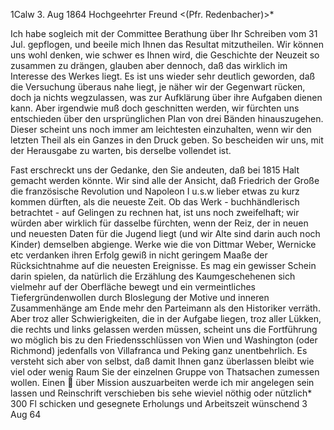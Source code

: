  1Calw 3. Aug 1864
Hochgeehrter Freund <(Pfr. Redenbacher)>*

Ich habe sogleich mit der Committee Berathung über Ihr Schreiben vom 31 Jul. gepflogen, und beeile mich Ihnen das Resultat mitzutheilen. 
Wir können uns wohl denken, wie schwer es Ihnen wird, die Geschichte der Neuzeit so zusammen zu drängen, glauben aber dennoch, daß das wirklich im Interesse des Werkes liegt. Es ist uns wieder sehr deutlich geworden, daß die Versuchung überaus nahe liegt, je näher wir der Gegenwart rücken, doch ja nichts wegzulassen, was zur Aufklärung über ihre Aufgaben dienen kann. Aber irgendwie muß doch geschnitten werden, wir fürchten uns entschieden über den ursprünglichen Plan von drei Bänden hinauszugehen. Dieser scheint uns noch immer am leichtesten einzuhalten, wenn wir den letzten Theil als ein Ganzes in den Druck geben. So bescheiden wir uns, mit der Herausgabe zu warten, bis derselbe vollendet ist.

Fast erschreckt uns der Gedanke, den Sie andeuten, daß bei 1815 Halt gemacht werden könnte. Wir sind alle der Ansicht, daß Friedrich der Große die französische Revolution und Napoleon I u.s.w lieber etwas zu kurz kommen dürften, als die neueste Zeit. Ob das Werk - buchhändlerisch betrachtet - auf Gelingen zu rechnen hat, ist uns noch zweifelhaft; wir würden aber wirklich für dasselbe fürchten, wenn der Reiz, der in neuen und neuesten Daten für die Jugend liegt (und wir Alte sind darin auch noch Kinder) demselben abgienge. Werke wie die von Dittmar Weber, Wernicke etc verdanken ihren Erfolg gewiß in nicht geringem Maaße der Rücksichtnahme auf die neuesten Ereignisse. Es mag ein gewisser Schein darin spielen, da natürlich die Erzählung des Kaumgeschehenen sich vielmehr auf der Oberfläche bewegt und ein vermeintliches Tiefergründenwollen durch Bloslegung der Motive und inneren Zusammenhänge am Ende mehr den Parteimann als den Historiker verräth. Aber troz aller Schwierigkeiten, die in der Aufgabe liegen, troz aller Lükken, die rechts und links gelassen werden müssen, scheint uns die Fortführung wo möglich bis zu den Friedensschlüssen von Wien und Washington (oder Richmond) jedenfalls von Villafranca und Peking ganz unentbehrlich. Es versteht sich aber von selbst, daß damit Ihnen ganz überlassen bleibt wie viel oder wenig Raum Sie der einzelnen Gruppe von Thatsachen zumessen wollen. 
Einen  über Mission auszuarbeiten werde ich mir angelegen sein lassen und Reinschrift verschieben bis sehe wieviel nöthig oder nützlich* 
300 Fl schicken und gesegnete Erholungs und Arbeitszeit wünschend 
3 Aug 64
